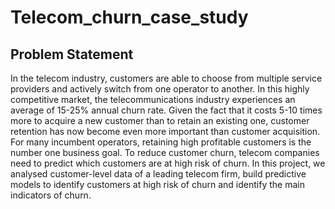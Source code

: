 # Telecom_churn_case_study

## Problem Statement

In the telecom industry, customers are able to choose from multiple service providers and actively switch from one operator to another. In this highly competitive market, the telecommunications industry experiences an average of 15-25% annual churn rate. Given the fact that it costs 5-10 times more to acquire a new customer than to retain an existing one, customer retention has now become even more important than customer acquisition.
For many incumbent operators, retaining high profitable customers is the number one business goal.
To reduce customer churn, telecom companies need to predict which customers are at high risk of churn.
In this project, we analysed customer-level data of a leading telecom firm, build predictive models to identify customers at high risk of churn and identify the main indicators of churn.
